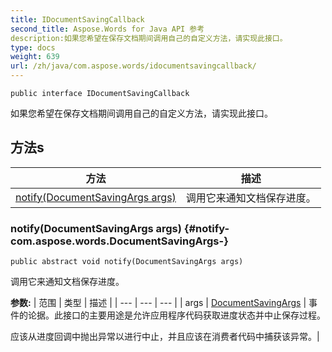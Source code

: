 ```yaml
---
title: IDocumentSavingCallback
second_title: Aspose.Words for Java API 参考
description:如果您希望在保存文档期间调用自己的自定义方法，请实现此接口。
type: docs
weight: 639
url: /zh/java/com.aspose.words/idocumentsavingcallback/
---
```

```
public interface IDocumentSavingCallback
```

如果您希望在保存文档期间调用自己的自定义方法，请实现此接口。
## 方法s

| 方法 | 描述 |
| --- | --- |
| [notify(DocumentSavingArgs args)](#notify-com.aspose.words.DocumentSavingArgs-) | 调用它来通知文档保存进度。 |
### notify(DocumentSavingArgs args) {#notify-com.aspose.words.DocumentSavingArgs-}
```
public abstract void notify(DocumentSavingArgs args)
```


调用它来通知文档保存进度。

**参数:**
| 范围 | 类型 | 描述 |
| --- | --- | --- |
| args | [DocumentSavingArgs](../../com.aspose.words/documentsavingargs) | 事件的论据。此接口的主要用途是允许应用程序代码获取进度状态并中止保存过程。

应该从进度回调中抛出异常以进行中止，并且应该在消费者代码中捕获该异常。|

